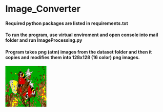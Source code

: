 # Image_Converter

#### Required python packages are listed in requirements.txt

#### To run the program, use virtual enviroment and open console into mail folder and run ImageProcessing.py

#### Program takes png (atm) images from the dataset folder and then it copies and modifies them into 128x128 (16 color) png images.

![plot](./logo.png)